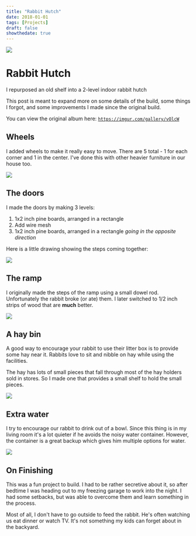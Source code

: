 ```yaml
---
title: "Rabbit Hutch"
date: 2018-01-01
tags: [Projects]
draft: false
showthedate: true
---
```

<img src="https://i.imgur.com/DQgvKsG.jpg" />

# Rabbit Hutch
I repurposed an old shelf into a 2-level indoor rabbit hutch

This post is meant to expand more on some details of the build, some things I forgot, and some improvements I made since the original build.  

You can view the original album here:
<a href="https://imgur.com/gallery/vOlcW/" target="`_blank`"> `https://imgur.com/gallery/vOlcW`</a>


## Wheels
I added wheels to make it really easy to move.  There are 5 total - 1 for each corner and 1 in the center.  I've done this with other heavier furniture in our house too.

<img src="https://i.imgur.com/7sMwpb5.jpg" />

## The doors
I made the doors by making 3 levels:

1. 1x2 inch pine boards, arranged in a rectangle
2. Add wire mesh
3. 1x2 inch pine boards, arranged in a rectangle _going in the opposite direction_

Here is a little drawing showing the steps coming together:

<img src="https://i.imgur.com/gw2Vdix.jpg" />

## The ramp
I originally made the steps of the ramp using a small dowel rod.  Unfortunately the rabbit broke (or ate) them.  I later switched to 1/2 inch strips of wood that are **much** better.

<img src="https://i.imgur.com/yxUvb6P.jpg" />

## A hay bin
A good way to encourage your rabbit to use their litter box is to provide some hay near it.  Rabbits love to sit and nibble on hay while using the facilities.

The hay has lots of small pieces that fall through most of the hay holders sold in stores.  So I made one that provides a small shelf to hold the small pieces.

<img src="https://i.imgur.com/vta6FCk.jpg" />

## Extra water
I try to encourage our rabbit to drink out of a bowl.  Since this thing is in my living room it's a lot quieter if he avoids the noisy water container.  However, the container is a great backup which gives him multiple options for water.

<img src="https://i.imgur.com/uuuzquL.jpg" />


## On Finishing
This was a fun project to build.  I had to be rather secretive about it, so after bedtime I was heading out to my freezing garage to work into the night.  I had some setbacks, but was able to overcome them and learn something in the process.

Most of all, I don't have to go outside to feed the rabbit.  He's often watching us eat dinner or watch TV.  It's not something my kids can forget about in the backyard.
